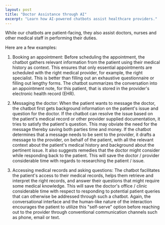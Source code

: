 ```yaml
---
layout: post
title: "Doctor Assistance through AI"
excerpt: "Learn how AI-powered chatbots assist healthcare providers."
---
```


While our chatbots are patient-facing, they also assist doctors, nurses and other medical staff in performing their duties. 

<!--more-->

Here are a few examples:

1. Booking an appointment: Before scheduling the appointment, the chatbot gathers relevant information from the patient using their medical history as context. This ensures that only essential appointments are scheduled with the right medical provider, for example, the right specialist. This is better than filling out an exhaustive questionnaire or filling out lengthy forms. The chatbot summarizes the conversation into an appointment note, for this patient, that is stored in the provider's electronic health record (EHR).

2. Messaging the doctor: When the patient wants to message the doctor, the chatbot first gets background information on the patient's issue and question for the doctor. If the chatbot can resolve the issue based on the patient's medical record or other provider supplied documentation, it tries to satisfy the patient's question. This may obviate the need for the message thereby saving both parties time and money. If the chatbot determines that a message needs to be sent to the provider, it drafts a message to the provider, on behalf of the patient, with all the relevant context about the patient's medical history and background about the pertinent issue. It also suggests remedies that the doctor might consider while responding back to the patient. This will save the doctor / provider considerable time with regards to researching the patient / issue.

3. Accessing medical records and asking questions: The chatbot facilitates the patient's access to their medical records, helps them retrieve and interpret the right records, and answer their questions that might require some medical knowledge. This will save the doctor's office / clinic considerable time with respect to responding to potential patient queries that can otherwise be addressed through such a chatbot. Again, the conversational interface and the human-like nature of the interaction encourages the patient to utilize this "self-serve" option before reaching out to the provider through conventional communication channels such as phone, email or text.



